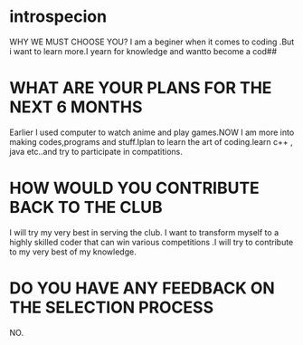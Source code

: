 # introspecion
WHY WE MUST CHOOSE YOU?
I am a beginer when it comes to coding .But i want to learn more.I yearn for knowledge and wantto become a cod##
# WHAT ARE YOUR PLANS FOR THE NEXT 6 MONTHS
Earlier I used computer to watch anime and play games.NOW I am more into making codes,programs and stuff.Iplan to learn the art of coding.learn c++ , java etc..and try to participate in compatitions.

# HOW WOULD YOU CONTRIBUTE BACK TO THE CLUB
I will try my very best in serving the club. I want to transform myself to a highly skilled coder that can win various competitions .I will try to contribute  to my very best of my knowledge.
# DO YOU HAVE ANY FEEDBACK ON THE SELECTION PROCESS
  NO.
